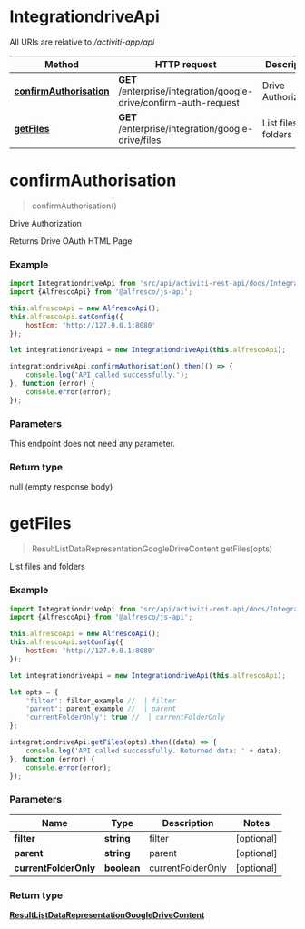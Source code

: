 # IntegrationdriveApi

All URIs are relative to */activiti-app/api*

Method | HTTP request | Description
------------- | ------------- | -------------
[**confirmAuthorisation**](IntegrationDriveApi.md#confirmAuthorisation) | **GET** /enterprise/integration/google-drive/confirm-auth-request | Drive Authorization
[**getFiles**](IntegrationDriveApi.md#getFiles) | **GET** /enterprise/integration/google-drive/files | List files and folders


<a name="confirmAuthorisation"></a>
# **confirmAuthorisation**
> confirmAuthorisation()

Drive Authorization

Returns Drive OAuth HTML Page

### Example

```javascript
import IntegrationdriveApi from 'src/api/activiti-rest-api/docs/IntegrationDriveApi';
import {AlfrescoApi} from '@alfresco/js-api';

this.alfrescoApi = new AlfrescoApi();
this.alfrescoApi.setConfig({
    hostEcm: 'http://127.0.0.1:8080'
});

let integrationdriveApi = new IntegrationdriveApi(this.alfrescoApi);

integrationdriveApi.confirmAuthorisation().then(() => {
    console.log('API called successfully.');
}, function (error) {
    console.error(error);
});

```

### Parameters
This endpoint does not need any parameter.

### Return type

null (empty response body)

<a name="getFiles"></a>
# **getFiles**
> ResultListDataRepresentationGoogleDriveContent getFiles(opts)

List files and folders

### Example

```javascript
import IntegrationdriveApi from 'src/api/activiti-rest-api/docs/IntegrationDriveApi';
import {AlfrescoApi} from '@alfresco/js-api';

this.alfrescoApi = new AlfrescoApi();
this.alfrescoApi.setConfig({
    hostEcm: 'http://127.0.0.1:8080'
});

let integrationdriveApi = new IntegrationdriveApi(this.alfrescoApi);

let opts = {
    'filter': filter_example //  | filter
    'parent': parent_example //  | parent
    'currentFolderOnly': true //  | currentFolderOnly
};

integrationdriveApi.getFiles(opts).then((data) => {
    console.log('API called successfully. Returned data: ' + data);
}, function (error) {
    console.error(error);
});

```

### Parameters

Name | Type | Description  | Notes
------------- | ------------- | ------------- | -------------
 **filter** | **string**| filter | [optional] 
 **parent** | **string**| parent | [optional] 
 **currentFolderOnly** | **boolean**| currentFolderOnly | [optional] 

### Return type

[**ResultListDataRepresentationGoogleDriveContent**](ResultListDataRepresentationGoogleDriveContent.md)


